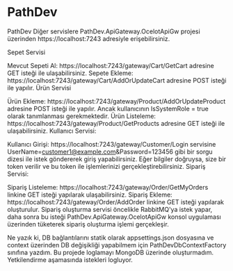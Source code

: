 # PathDev
PathDev
Diğer servislere PathDev.ApiGateway.OcelotApiGw projesi üzerinden https://localhost:7243 adresiyle erişebilirsiniz.

Sepet Servisi

Mevcut Sepeti Al: https://localhost:7243/gateway/Cart/GetCart adresine GET isteği ile ulaşabilirsiniz.
Sepete Ekleme: https://localhost:7243/gateway/Cart/AddOrUpdateCart adresine POST isteği ile yapılır.
Ürün Servisi

Ürün Ekleme: https://localhost:7243/gateway/Product/AddOrUpdateProduct adresine POST isteği ile yapılır. Ancak kullanıcının IsSystemRole = true olarak tanımlanması gerekmektedir.
Ürün Listeleme: https://localhost:7243/gateway/Product/GetProducts adresine GET isteği ile ulaşabilirsiniz.
Kullanıcı Servisi:

Kullanıcı Girişi: https://localhost:7243/gateway/Customer/Login servisine UserName=customer1@example.com&Password=123456 gibi bir sorgu dizesi ile istek göndererek giriş yapabilirsiniz.
Eğer bilgiler doğruysa, size bir token verilir ve bu token ile işlemlerinizi gerçekleştirebilirsiniz.
Sipariş Servisi:

Sipariş Listeleme: https://localhost:7243/gateway/Order/GetMyOrders linkine GET isteği yapılarak ulaşabilirsiniz.
Sipariş Ekleme: https://localhost:7243/gateway/Order/AddOrder linkine GET isteği yapılarak oluşturulur.
Sipariş oluşturma servisi öncelikle RabbitMQ'ya istek yapar, daha sonra bu isteği PathDev.ApiGateway.OcelotApiGw konsol uygulaması üzerinden tüketerek sipariş oluşturma işlemi gerçekleşir.

Ne yazık ki, DB bağlantılarını statik olarak appsettings.json dosyasına ve context üzerinden DB değişikliği yapabilmem için PathDevDbContextFactory sınıfına yazdım. Bu projede loglamayı MongoDB üzerinde oluşturmadım. Yetkilendirme aşamasında istekleri logluyor.
